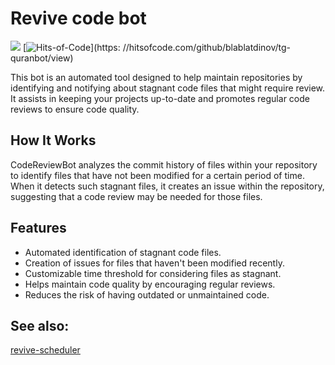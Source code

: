 # Revive code bot

![](https://tokei.rs/b1/github/blablatdinov/revive-code-bot)
[![Hits-of-Code](https://hitsofcode.com/github/blablatdinov/revive-code-bot)](https:
//hitsofcode.com/github/blablatdinov/tg-quranbot/view)

This bot is an automated tool designed to help maintain repositories by identifying and notifying about stagnant code files
that might require review. It assists in keeping your projects up-to-date and promotes regular code reviews to ensure code quality.

## How It Works

CodeReviewBot analyzes the commit history of files within your repository to identify files that have not been modified
for a certain period of time. When it detects such stagnant files, it creates an issue within the repository, suggesting that a
code review may be needed for those files.

## Features

- Automated identification of stagnant code files.
- Creation of issues for files that haven't been modified recently.
- Customizable time threshold for considering files as stagnant.
- Helps maintain code quality by encouraging regular reviews.
- Reduces the risk of having outdated or unmaintained code.

## See also:

[revive-scheduler](https://github.com/blablatdinov/revive-scheduler)
